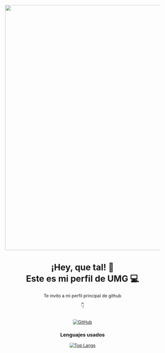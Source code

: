 <div id="header" align="center">
  <img src="https://github.com/danielumg22-269/danielumg22-269/blob/main/banner-umg.png" width="800"/>
</div>
<h1 id="welcome" align="center">
  ¡Hey, que tal! 👋<br>
  Este es mi perfil de UMG 💻
</h1>

<div id="badges" align="center">
<p>Te invito a mi perfil principal de github</p>
<span>👇</span>
<br><br>

[![GitHub](https://img.shields.io/badge/GitHub-100000?style=for-the-badge&logo=github&logoColor=white)](https://github.com/Noriega402/)
  
  ### Lenguajes usados
  
  [![Top Langs](https://github-readme-stats.vercel.app/api/top-langs/?username=DanielNoriegaUMG&theme=blue-green)](https://github.com/DanielNoriegaUMG/)

</div>
